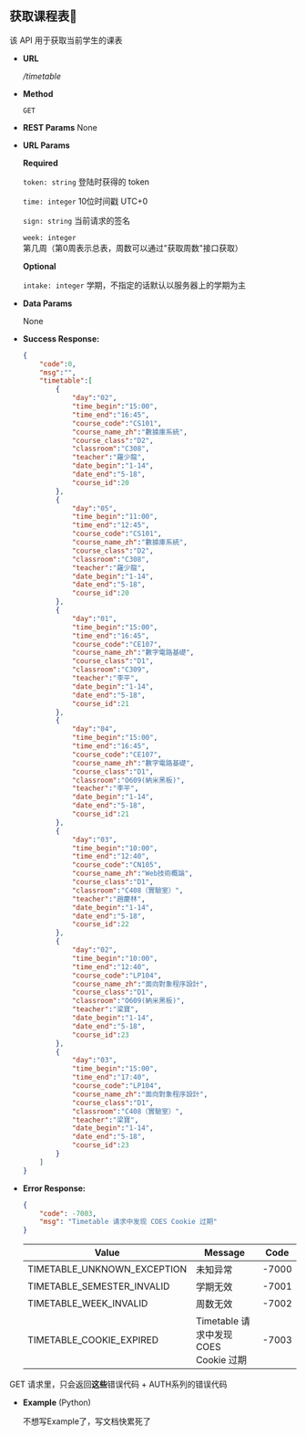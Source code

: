 ## **获取课程表📅**

  该 API 用于获取当前学生的课表

- **URL**

  _/timetable_

- **Method**

  `GET`

- **REST Params**
  None
  
- **URL Params**

  **Required**

  `token: string` 登陆时获得的 token

  `time: integer` 10位时间戳 UTC+0

  `sign: string` 当前请求的签名

  `week: integer` 第几周（第0周表示总表，周数可以通过"获取周数"接口获取）

  **Optional**

  `intake: integer` 学期，不指定的话默认以服务器上的学期为主

- **Data Params**

  None

- **Success Response:**

  ```JSON
  {
      "code":0,
      "msg":"",
      "timetable":[
          {
              "day":"02",
              "time_begin":"15:00",
              "time_end":"16:45",
              "course_code":"CS101",
              "course_name_zh":"數據庫系統",
              "course_class":"D2",
              "classroom":"C308",
              "teacher":"羅少龍",
              "date_begin":"1-14",
              "date_end":"5-18",
              "course_id":20
          },
          {
              "day":"05",
              "time_begin":"11:00",
              "time_end":"12:45",
              "course_code":"CS101",
              "course_name_zh":"數據庫系統",
              "course_class":"D2",
              "classroom":"C308",
              "teacher":"羅少龍",
              "date_begin":"1-14",
              "date_end":"5-18",
              "course_id":20
          },
          {
              "day":"01",
              "time_begin":"15:00",
              "time_end":"16:45",
              "course_code":"CE107",
              "course_name_zh":"數字電路基礎",
              "course_class":"D1",
              "classroom":"C309",
              "teacher":"李平",
              "date_begin":"1-14",
              "date_end":"5-18",
              "course_id":21
          },
          {
              "day":"04",
              "time_begin":"15:00",
              "time_end":"16:45",
              "course_code":"CE107",
              "course_name_zh":"數字電路基礎",
              "course_class":"D1",
              "classroom":"O609(納米黑板)",
              "teacher":"李平",
              "date_begin":"1-14",
              "date_end":"5-18",
              "course_id":21
          },
          {
              "day":"03",
              "time_begin":"10:00",
              "time_end":"12:40",
              "course_code":"CN105",
              "course_name_zh":"Web技術概論",
              "course_class":"D1",
              "classroom":"C408（實驗室）",
              "teacher":"趙慶林",
              "date_begin":"1-14",
              "date_end":"5-18",
              "course_id":22
          },
          {
              "day":"02",
              "time_begin":"10:00",
              "time_end":"12:40",
              "course_code":"LP104",
              "course_name_zh":"面向對象程序設計",
              "course_class":"D1",
              "classroom":"O609(納米黑板)",
              "teacher":"梁寶",
              "date_begin":"1-14",
              "date_end":"5-18",
              "course_id":23
          },
          {
              "day":"03",
              "time_begin":"15:00",
              "time_end":"17:40",
              "course_code":"LP104",
              "course_name_zh":"面向對象程序設計",
              "course_class":"D1",
              "classroom":"C408（實驗室）",
              "teacher":"梁寶",
              "date_begin":"1-14",
              "date_end":"5-18",
              "course_id":23
          }
      ]
  }
  ```
  
- **Error Response:**

  ```json
  {
      "code": -7003, 
      "msg": "Timetable 请求中发现 COES Cookie 过期"
  }
  ```

  | Value                       | Message                               | Code  |
  | --------------------------- | ------------------------------------- | ----- |
  | TIMETABLE_UNKNOWN_EXCEPTION | 未知异常                              | -7000 |
  | TIMETABLE_SEMESTER_INVALID  | 学期无效                              | -7001 |
  | TIMETABLE_WEEK_INVALID      | 周数无效                              | -7002 |
  | TIMETABLE_COOKIE_EXPIRED    | Timetable 请求中发现 COES Cookie 过期 | -7003 |

GET 请求里，只会返回**这些**错误代码 + AUTH系列的错误代码

- **Example** (Python)

  不想写Example了，写文档快累死了
  
  
